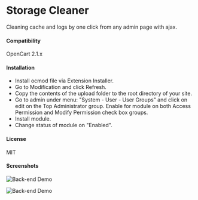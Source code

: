 # Storage Cleaner

Cleaning cache and logs by one click from any admin page with ajax.

#### Compatibility

OpenCart 2.1.x

#### Installation

* Install ocmod file via Extension Installer.
* Go to Modification and click Refresh.
* Copy the contents of the upload folder to the root directory of your site.
* Go to admin under menu: "System - User - User Groups" and click on edit on the Top Administrator group. Enable for module on both Access Permission and Modify Permission check box groups.
* Install module.
* Change status of module on "Enabled".

#### License

MIT

#### Screenshots
![Back-end Demo](https://github.com/p0v1n0m/opencart_storage_cleaner/blob/master/screenshots/01.jpg)

![Back-end Demo](https://github.com/p0v1n0m/opencart_storage_cleaner/blob/master/screenshots/02.jpg)
